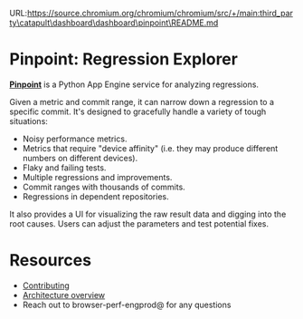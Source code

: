 URL:https://source.chromium.org/chromium/chromium/src/+/main:third_party\catapult\dashboard\dashboard\pinpoint\README.md
# Pinpoint: Regression Explorer

[**Pinpoint**](https://pinpoint-dot-chromeperf.appspot.com/) is a Python App Engine service for analyzing regressions.

Given a metric and commit range, it can narrow down a regression to a specific commit. It's designed to gracefully handle a variety of tough situations:
* Noisy performance metrics.
* Metrics that require "device affinity" (i.e. they may produce different numbers on different devices).
* Flaky and failing tests.
* Multiple regressions and improvements.
* Commit ranges with thousands of commits.
* Regressions in dependent repositories.

It also provides a UI for visualizing the raw result data and digging into the root causes.
Users can adjust the parameters and test potential fixes.

# Resources

* [Contributing](../../docs/getting-set-up.md)
* [Architecture overview](models/README.md)
* Reach out to browser-perf-engprod@ for any questions

